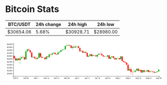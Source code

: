 # Bitcoin Stats

BTC/USDT|24h change|24h high|24h low|
|---|---|---|---|
|$30654.06|5.68%|$30928.71|$28980.00|

<img src="./chart.svg">
